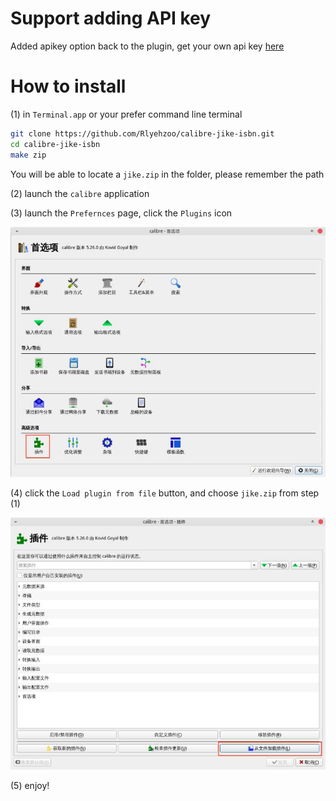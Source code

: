 # Support adding API key
Added apikey option back to the plugin, get your own api key [here](https://jike.xyz/api/isbn.html#%E8%8E%B7%E5%8F%96apikey)
# How to install

(1) in `Terminal.app` or your prefer command line terminal

```bash
git clone https://github.com/Rlyehzoo/calibre-jike-isbn.git
cd calibre-jike-isbn
make zip
```

You will be able to locate a `jike.zip` in the folder, please remember the path

(2) launch the `calibre` application

(3) launch the `Prefernces` page, click the `Plugins` icon

<img src="https://github.com/Rlyehzoo/calibre-jike-isbn/blob/master/fig/2.jpg" >

(4) click the `Load plugin from file` button, and choose `jike.zip` from step (1)

<img src="https://github.com/Rlyehzoo/calibre-jike-isbn/blob/master/fig/3.jpg" >

(5) enjoy!
